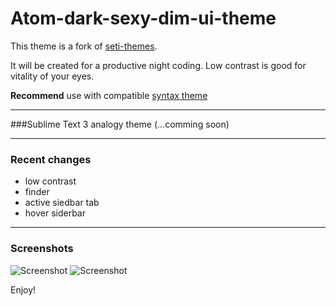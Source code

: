 # Atom-dark-sexy-dim-ui-theme

This theme is a fork of [seti-themes](https://github.com/jesseweed/seti-ui).

It will be created for a productive night coding.
Low contrast is good for vitality of your eyes.

**Recommend** use with compatible [syntax theme](https://github.com/alexiTakov/atom-dark-sexy-dim-theme-syntax)
***

###Sublime Text 3 analogy theme
(...comming soon)

***

### Recent changes
* low contrast
* finder
* active siedbar tab
* hover siderbar



---------------------------------------------------------
### Screenshots
![Screenshot](https://github.com/alexiTakov/atom-dark-sexy-dim-ui-theme/blob/master/screenshots/Settings%20—%20%7E-.atom-packages%20Atom%2C%20Today%20at%2000.29.35.png?raw=true)
![Screenshot](https://github.com/alexiTakov/atom-dark-sexy-dim-ui-theme/blob/master/screenshots/%7E-.atom-packages%20Atom%2C%20Today%20at%2000.31.37.png?raw=true)




Enjoy!
